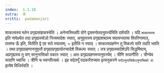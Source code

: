 ```yaml
---
index:  1.1.18
sutra:  ऊँ
vritti:  padamanjari
---
```


शाकल्यस्य मतेन प्रगृह्यसंज्ञकश्चेति । अनेनास्मिन्नपि योगे द्वयमप्येतदनुवर्त्त्यमिति दर्शयति । यदि `शाकल्यस्य` इति नापेक्ष्येत तदा प्रगृह्यस्योञो नित्यमादेशः स्यात्, अनुवृत्तस्य प्रगृह्यशब्दस्य पष्ठ्यन्ततया विपरिणामात्, ततश्च ऊँ इति, वितीति द्वे एव रूपे स्याताम्; = इतीति न स्यात् । शाकल्यग्रहणेन तु विकल्पे सति तदपि भवति । तथा प्रगृह्यग्रहणाननुवृत्तौ प्रगृह्याप्रगृह्ययोरप्यादेशे विकल्पः स्यात् । तत्र प्रगृह्यस्यादेशेऽपि सिद्धमिष्टम्, अप्रगृह्यस्य तु यण् सानुनासिको वकारः स्यात् । अतः प्रगृह्यग्रहणमप्यनुवर्त्त्यम् । त्रीणि रूपाणीति । त्रीण्येव रूपाणि भवन्ति । त्रीणि च भवन्तीत्यर्थः । इह यदेतनूँ पदकारैरुच्यत इत्यनुकरणे `यरोऽनुनासिकेऽनुनासिको वा ` इत्येष विधिर्भवति । 
